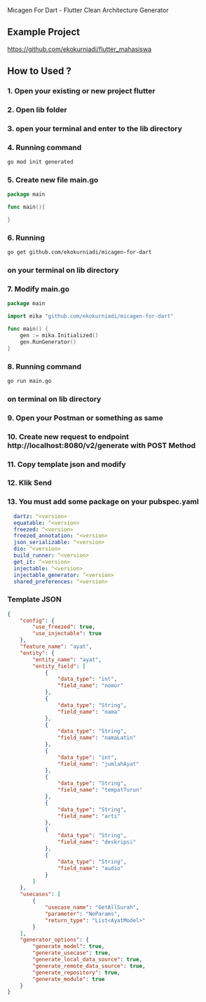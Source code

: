 Micagen For Dart - Flutter Clean Architecture Generator

## Example Project 
https://github.com/ekokurniadi/flutter_mahasiswa

## How to Used ?

### 1. Open your existing or new project flutter

### 2. Open lib folder

### 3. open your terminal and enter to the lib directory

### 4. Running command

```sh
go mod init generated
```

### 5. Create new file main.go

```go
package main

func main(){

}
```

### 6. Running

```sh
go get github.com/ekokurniadi/micagen-for-dart
```

### on your terminal on lib directory

### 7. Modify main.go

```go
package main

import mika "github.com/ekokurniadi/micagen-for-dart"

func main() {
	gen := mika.Initialized()
	gen.RunGenerator()
}
```

### 8. Running command

```sh
go run main.go
```

### on terminal on lib directory

### 9. Open your Postman or something as same

### 10. Create new request to endpoint http://localhost:8080/v2/generate with POST Method

### 11. Copy template json and modify

### 12. Klik Send

### 13. You must add some package on your pubspec.yaml
```yaml
  dartz: ^<version>
  equatable: ^<version>
  freezed: ^<version>
  freezed_annotation: ^<version>
  json_serializable: ^<version>
  dio: ^<version>
  build_runner: ^<version>
  get_it: ^<version>
  injectable: ^<version>
  injectable_generator: ^<version>
  shared_preferences: ^<version>
```

### Template JSON

```json
{
    "config": {
        "use_freezed": true,
        "use_injectable": true
    },
    "feature_name": "ayat",
    "entity": {
        "entity_name": "ayat",
        "entity_field": [
            {
                "data_type": "int",
                "field_name": "nomor"
            },
            {
                "data_type": "String",
                "field_name": "nama"
            },
            {
                "data_type": "String",
                "field_name": "namaLatin"
            },
            {
                "data_type": "int",
                "field_name": "jumlahAyat"
            },
            {
                "data_type": "String",
                "field_name": "tempatTurun"
            },
            {
                "data_type": "String",
                "field_name": "arti"
            },
            {
                "data_type": "String",
                "field_name": "deskripsi"
            },
            {
                "data_type": "String",
                "field_name": "audio"
            }
        ]
    },
    "usecases": [
        {
            "usecase_name": "GetAllSurah",
            "parameter": "NoParams",
            "return_type": "List<AyatModel>"
        }
    ],
    "generator_options": {
        "generate_model": true,
        "generate_usecase": true,
        "generate_local_data_source": true,
        "generate_remote_data_source": true,
        "generate_repository": true,
        "generate_module": true
    }
}
```
